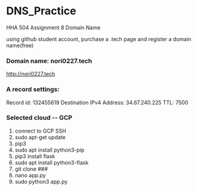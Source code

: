 # DNS_Practice
HHA 504 Assignment 8 Domain Name

using github student account, purchase a .tech page and register a domain name(free)

### Domain name: nori0227.tech
http://nori0227.tech

### A record settings: 
Record id: 132455619
Destination IPv4 Address:  34.67.240.225
TTL:   7500

### Selected cloud -- GCP 
1. connect to GCP SSH
2. sudo apt-get update
3. pip3
4. sudo apt install python3-pip
5. pip3 install flask
6. sudo apt install python3-flask
7. git clone ###
8. nano app.py
9. sudo python3 app.py 
